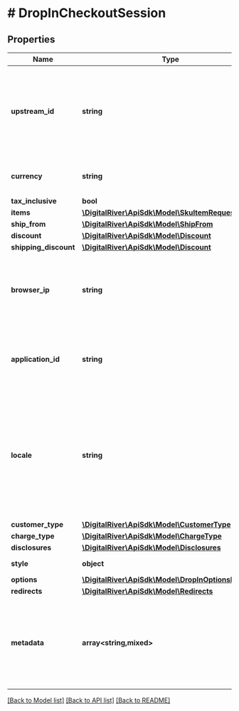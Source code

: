 # # DropInCheckoutSession

## Properties

Name | Type | Description | Notes
------------ | ------------- | ------------- | -------------
**upstream_id** | **string** | The upstream checkout identifier if it is different from the Digital River checkout identifier. | [optional]
**currency** | **string** | A three-letter ISO currency code. | [optional]
**tax_inclusive** | **bool** |  | [optional]
**items** | [**\DigitalRiver\ApiSdk\Model\SkuItemRequest[]**](SkuItemRequest.md) |  | [optional]
**ship_from** | [**\DigitalRiver\ApiSdk\Model\ShipFrom**](ShipFrom.md) |  | [optional]
**discount** | [**\DigitalRiver\ApiSdk\Model\Discount**](Discount.md) |  | [optional]
**shipping_discount** | [**\DigitalRiver\ApiSdk\Model\Discount**](Discount.md) |  | [optional]
**browser_ip** | **string** | The IP address of the browser used by the customer when checking out. | [optional]
**application_id** | **string** | An arbitrary identifier that can be used to track the application type. | [optional] [readonly]
**locale** | **string** | A designator that combines the two-letter ISO 639-1 language code with the ISO 3166-1 alpha-2 country code. | [optional]
**customer_type** | [**\DigitalRiver\ApiSdk\Model\CustomerType**](CustomerType.md) |  | [optional]
**charge_type** | [**\DigitalRiver\ApiSdk\Model\ChargeType**](ChargeType.md) |  | [optional]
**disclosures** | [**\DigitalRiver\ApiSdk\Model\Disclosures**](Disclosures.md) |  | [optional]
**style** | **object** | Style for drop-in | [optional]
**options** | [**\DigitalRiver\ApiSdk\Model\DropInOptionsRequest**](DropInOptionsRequest.md) |  | [optional]
**redirects** | [**\DigitalRiver\ApiSdk\Model\Redirects**](Redirects.md) |  | [optional]
**metadata** | **array<string,mixed>** | Key-value pairs used to store additional data. Value can be string, boolean or integer types. | [optional]

[[Back to Model list]](../../README.md#models) [[Back to API list]](../../README.md#endpoints) [[Back to README]](../../README.md)
